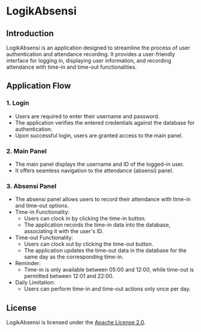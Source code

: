 # LogikAbsensi

## Introduction
LogikAbsensi is an application designed to streamline the process of user authentication and attendance recording. It provides a user-friendly interface for logging in, displaying user information, and recording attendance with time-in and time-out functionalities.

## Application Flow

### 1. Login
- Users are required to enter their username and password.
- The application verifies the entered credentials against the database for authentication.
- Upon successful login, users are granted access to the main panel.

### 2. Main Panel
- The main panel displays the username and ID of the logged-in user.
- It offers seamless navigation to the attendance (absensi) panel.

### 3. Absensi Panel
- The absensi panel allows users to record their attendance with time-in and time-out options.
- Time-in Functionality:
  - Users can clock in by clicking the time-in button.
  - The application records the time-in data into the database, associating it with the user's ID.
- Time-out Functionality:
  - Users can clock out by clicking the time-out button.
  - The application updates the time-out data in the database for the same day as the corresponding time-in.
- Reminder:
  - Time-in is only available between 05:00 and 12:00, while time-out is permitted between 12:01 and 22:00.
- Daily Limitation:
  - Users can perform time-in and time-out actions only once per day.

## License
LogikAbsensi is licensed under the [Apache License 2.0](https://www.apache.org/licenses/LICENSE-2.0).
